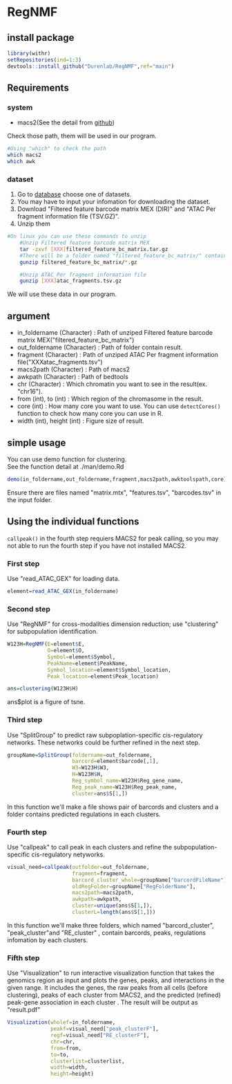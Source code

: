 # RegNMF

## install package

```R
library(withr)
setRepositories(ind=1:3)
devtools::install_github("Durenlab/RegNMF",ref="main")
```

## Requirements

### system

* macs2(See the detail from [github](https://github.com/macs3-project/MACS))

Check those path, them will be used in our program.

```bash
#Using "which" to check the path
which macs2
which awk
```

### dataset

1. Go to [database](https://support.10xgenomics.com/single-cell-multiome-atac-gex/datasets) choose one of datasets.
2. You may have to input your infomation for downloading the dataset.
3. Download "Filtered feature barcode matrix MEX (DIR)" and "ATAC Per fragment information file (TSV.GZ)".
4. Unzip them

```bash
#On linux you can use these commands to unzip
    #Unzip Filtered feature barcode matrix MEX
    tar -zxvf [XXX]filtered_feature_bc_matrix.tar.gz
    #There will be a folder named "filtered_feature_bc_matrix/" contain "barcodes.tsv.gz", "matrix.mtx.gz", "features.tsv.gz". Unzip them
    gunzip filtered_feature_bc_matrix/*.gz

    #Unzip ATAC Per fragment information file
    gunzip [XXX]atac_fragments.tsv.gz
```

We will use these data in our program.

## argument

* in_foldername (Character) : Path of unziped Filtered feature barcode matrix MEX("filtered_feature_bc_matrix")
* out_foldername (Character) : Path of folder contain result.
* fragment (Character) : Path of unziped ATAC Per fragment information file("XXXatac_fragments.tsv")
* macs2path (Character) : Path of macs2
* awkpath (Character) : Path of bedtools
* chr (Character) : Which chromatin you want to see in the result(ex. "chr16").
* from (int), to (int) : Which region of the chromasome in the result.
* core (int) : How many core you want to use. You can use `detectCores()` function to check how many core you can use in R.
* width (int), height (int) : Figure size of result.

## simple usage

You can use demo function for clustering.  
See the function detail at ./man/demo.Rd

```R
demo(in_foldername,out_foldername,fragment,macs2path,awktoolspath,core)
```

Ensure there are files named "matrix.mtx", "features.tsv", "barcodes.tsv" in the input folder.

## Using the individual functions  

`callpeak()` in the fourth step requiers MACS2 for peak calling, so you may not able to run the fourth step if you have not installed MACS2.

### First step

Use "read_ATAC_GEX" for loading data.

```R
element=read_ATAC_GEX(in_foldername)
```

### Second step

Use "RegNMF" for cross-modalities dimension reduction; use "clustering" for subpopulation identification.

```R
W123H=RegNMF(E=element$E, 
             O=element$O, 
             Symbol=element$Symbol, 
             PeakName=element$PeakName, 
             Symbol_location=element$Symbol_location, 
             Peak_location=element$Peak_location)

ans=clustering(W123H$H)
```

ans$plot is a figure of tsne.

### Third step

Use "SplitGroup" to predict raw subpoplation-specific cis-regulatory networks. These networks could be further refined in the next step.

```R
groupName=SplitGroup(foldername=out_foldername,
                     barcord=element$barcode[,1],
                     W3=W123H$W3,
                     H=W123H$H,
                     Reg_symbol_name=W123H$Reg_gene_name,
                     Reg_peak_name=W123H$Reg_peak_name,
                     cluster=ans$S[1,])
```

In this function we'll make a file shows pair  of barcords and clusters and a folder contains predicted regulations in each clusters.

### Fourth step

Use "callpeak" to call peak in each clusters and refine the subpopulation-specific cis-regulatory netyworks.

```R
visual_need=callpeak(outfolder=out_foldername,
                     fragment=fragment,
                     barcord_cluster_whole=groupName["barcordFileName"],
                     oldRegFolder=groupName["RegFolderName"],
                     macs2path=macs2path,
                     awkpath=awkpath,
                     cluster=unique(ans$S[1,]),
                     clusterL=length(ans$S[1,]))
```

In this function we'll make three folders, which named "barcord_cluster", "peak_cluster"and "RE_cluster" , contain barcords, peaks, regulations infomation by each clusters.

### Fifth step

Use "Visualization" to run interactive visualization function that takes the genomics region as input and plots the genes, peaks, and interactions in the given range. It includes the genes, the raw peaks from all cells (before clustering), peaks of each cluster from MACS2, and the predicted (refined) peak-gene association in each cluster . The result will be output as "result.pdf"

```R
Visualization(wholef=in_foldername,
              peakf=visual_need["peak_clusterF"],
              regf=visual_need["RE_clusterF"],
              chr=chr,
              from=from,
              to=to,
              clusterlist=clusterlist,
              width=width,
              height=height)
```

